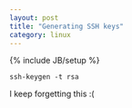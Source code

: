 ```yaml
---
layout: post
title: "Generating SSH keys"
category: linux
---
```

{% include JB/setup %}

`ssh-keygen -t rsa`

I keep forgetting this :(
